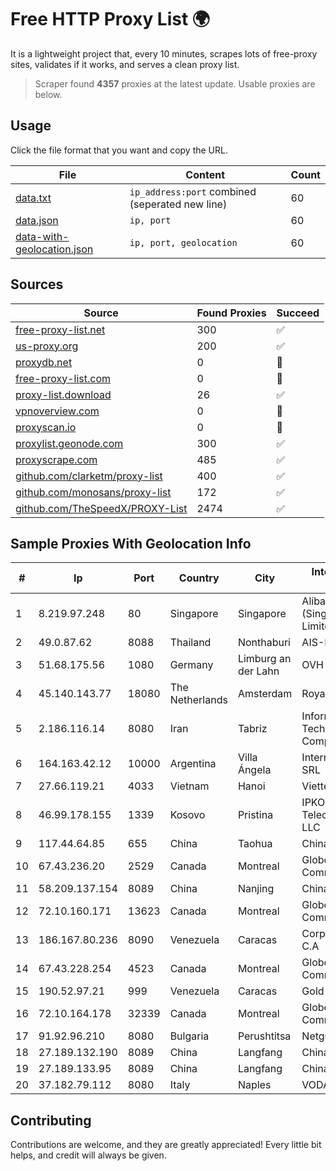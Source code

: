
# Free HTTP Proxy List 🌍

It is a lightweight project that, every 10 minutes, scrapes lots of free-proxy sites, validates if it works, and serves a clean proxy list.


> Scraper found **4357** proxies at the latest update. Usable proxies are below.

## Usage

Click the file format that you want and copy the URL.


|File|Content|Count|
|----|-------|-----|
|[data.txt](https://raw.githubusercontent.com/themiralay/Proxy-List-World/master/data.txt)|`ip_address:port` combined (seperated new line)|60|
|[data.json](https://raw.githubusercontent.com/themiralay/Proxy-List-World/master/data.json)|`ip, port`|60|
|[data-with-geolocation.json](https://raw.githubusercontent.com/themiralay/Proxy-List-World/master/data-with-geolocation.json)|`ip, port, geolocation`|60|

## Sources

|Source|Found Proxies|Succeed|
|------|-------------|-------|
|[free-proxy-list.net](https://free-proxy-list.net)|300|✅|
|[us-proxy.org](https://www.us-proxy.org)|200|✅|
|[proxydb.net](http://proxydb.net)|0|🚫|
|[free-proxy-list.com](https://free-proxy-list.com/?page=&port=&type%5B%5D=http&type%5B%5D=https&up_time=0&search=Search)|0|🚫|
|[proxy-list.download](https://www.proxy-list.download/HTTP)|26|✅|
|[vpnoverview.com](https://vpnoverview.com/privacy/anonymous-browsing/free-proxy-servers)|0|🚫|
|[proxyscan.io](https://www.proxyscan.io)|0|🚫|
|[proxylist.geonode.com](https://proxylist.geonode.com/api/proxy-list?limit=300&page=1&sort_by=lastChecked&sort_type=desc&protocols=http,https)|300|✅|
|[proxyscrape.com](https://api.proxyscrape.com/v2/?request=displayproxies&protocol=http&timeout=10000&country=all&ssl=all&anonymity=all)|485|✅|
|[github.com/clarketm/proxy-list](https://raw.githubusercontent.com/clarketm/proxy-list/master/proxy-list-raw.txt)|400|✅|
|[github.com/monosans/proxy-list](https://raw.githubusercontent.com/monosans/proxy-list/main/proxies/http.txt)|172|✅|
|[github.com/TheSpeedX/PROXY-List](https://raw.githubusercontent.com/TheSpeedX/PROXY-List/master/http.txt)|2474|✅|


## Sample Proxies With Geolocation Info

|#|Ip|Port|Country|City|Internet Service Provider|
|-|--|----|-------|----|-------------------------|
|1|8.219.97.248|80|Singapore|Singapore|Alibaba Cloud (Singapore) Private Limited|
|2|49.0.87.62|8088|Thailand|Nonthaburi|AIS-Fibre|
|3|51.68.175.56|1080|Germany|Limburg an der Lahn|OVH SAS|
|4|45.140.143.77|18080|The Netherlands|Amsterdam|RoyaleHosting BV|
|5|2.186.116.14|8080|Iran|Tabriz|Information Technology Company|
|6|164.163.42.12|10000|Argentina|Villa Ángela|Interret Villa Angela SRL|
|7|27.66.119.21|4033|Vietnam|Hanoi|Viettel Group|
|8|46.99.178.155|1339|Kosovo|Pristina|IPKO Telecommunications LLC|
|9|117.44.64.85|655|China|Taohua|Chinanet|
|10|67.43.236.20|2529|Canada|Montreal|GloboTech Communications|
|11|58.209.137.154|8089|China|Nanjing|China Telecom|
|12|72.10.160.171|13623|Canada|Montreal|GloboTech Communications|
|13|186.167.80.236|8090|Venezuela|Caracas|Corporacion Digitel C.A|
|14|67.43.228.254|4523|Canada|Montreal|GloboTech Communications|
|15|190.52.97.21|999|Venezuela|Caracas|Gold Data USA Inc|
|16|72.10.164.178|32339|Canada|Montreal|GloboTech Communications|
|17|91.92.96.210|8080|Bulgaria|Perushtitsa|Netguard LLC|
|18|27.189.132.190|8089|China|Langfang|Chinanet|
|19|27.189.133.95|8089|China|Langfang|Chinanet|
|20|37.182.79.112|8080|Italy|Naples|VODAFONE|



## Contributing

Contributions are welcome, and they are greatly appreciated! Every
little bit helps, and credit will always be given.

